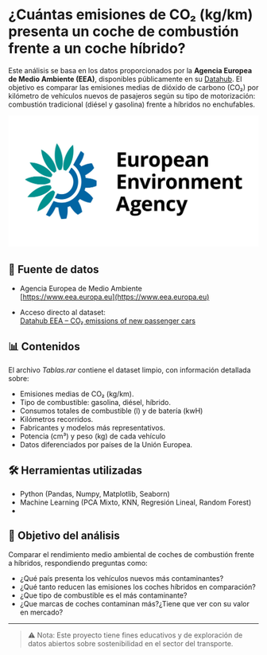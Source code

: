 # ¿Cuántas emisiones de CO₂ (kg/km) presenta un coche de combustión frente a un coche híbrido?

Este análisis se basa en los datos proporcionados por la **Agencia Europea de Medio Ambiente (EEA)**, disponibles públicamente en su [Datahub](https://www.eea.europa.eu/en/datahub/datahubitem-view/1c1ffad2-34c3-471b-bd69-dd013cdd7b80). El objetivo es comparar las emisiones medias de dióxido de carbono (CO₂) por kilómetro de vehículos nuevos de pasajeros según su tipo de motorización: combustión tradicional (diésel y gasolina) frente a híbridos no enchufables.  

![EEA](./Proyecto%20final/Imagenes/EEA.jpg)

## 📁 Fuente de datos

- Agencia Europea de Medio Ambiente  
  [https://www.eea.europa.eu](https://www.eea.europa.eu)

- Acceso directo al dataset:  
  [Datahub EEA – CO₂ emissions of new passenger cars](https://www.eea.europa.eu/en/datahub/datahubitem-view/1c1ffad2-34c3-471b-bd69-dd013cdd7b80)

## 📊 Contenidos

El archivo *Tablas.rar* contiene el dataset limpio, con información detallada sobre:

- Emisiones medias de CO₂ (kg/km).
- Tipo de combustible: gasolina, diésel, híbrido.
- Consumos totales de combustible (l) y de batería (kwH)
- Kilómetros recorridos.
- Fabricantes y modelos más representativos.
- Potencia (cm³) y peso (kg) de cada vehículo
- Datos diferenciados por países de la Unión Europea.

## 🛠️ Herramientas utilizadas

- Python (Pandas, Numpy, Matplotlib, Seaborn)
- Machine Learning (PCA Mixto, KNN, Regresión Lineal, Random Forest)
- 

## 🎯 Objetivo del análisis

Comparar el rendimiento medio ambiental de coches de combustión frente a híbridos, respondiendo preguntas como:

- ¿Qué país presenta los vehículos nuevos más contaminantes?
- ¿Qué tanto reducen las emisiones los coches híbridos en comparación?
- ¿Que tipo de combustible es el más contaminante?
- ¿Que marcas de coches contaminan más?¿Tiene que ver con su valor en mercado?

---

> ⚠️ Nota: Este proyecto tiene fines educativos y de exploración de datos abiertos sobre sostenibilidad en el sector del transporte.
